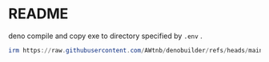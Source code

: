 # README

deno compile and copy exe to directory specified by `.env` .

```PowerShell
irm https://raw.githubusercontent.com/AWtnb/denobuilder/refs/heads/main/main.ps1 | iex
```
